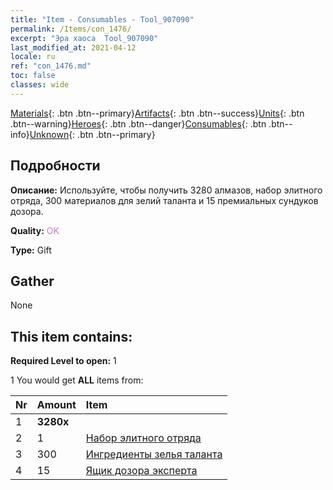 ```yaml
---
title: "Item - Consumables - Tool_907090"
permalink: /Items/con_1476/
excerpt: "Эра хаоса  Tool_907090"
last_modified_at: 2021-04-12
locale: ru
ref: "con_1476.md"
toc: false
classes: wide
---
```

 [Materials](/ru/Items/){: .btn .btn--primary}[Artifacts](/ru/Items/Artifacts/){: .btn .btn--success}[Units](/ru/Items/Units/){: .btn .btn--warning}[Heroes](/ru/Items/Heroes/){: .btn .btn--danger}[Consumables](/ru/Items/Consumables/){: .btn .btn--info}[Unknown](/ru/Items/Unknown/){: .btn .btn--primary}

## Подробности
 **Описание:** Используйте, чтобы получить 3280 алмазов, набор элитного отряда, 300 материалов для зелий таланта и 15 премиальных сундуков дозора.

 **Quality:** <span style="color: #DA70D6">OK</span>

 **Type:** Gift

## Gather

  None

## This item contains:

 **Required Level to open:** 1

 1 You would get **ALL** items  from:

  | Nr | Amount |     Item    |
  |:---|:-------|:------------|
  | 1 |  **3280x** | <i class="fas fa-gem"/> |  | 
  | 2 | 1 | [Набор элитного отряда](/ru/Items/con_1477/) | 
  | 3 | 300 | [Ингредиенты зелья таланта](/ru/Items/con_1120/) | 
  | 4 | 15 | [Ящик дозора эксперта](/ru/Items/con_760/) | 
